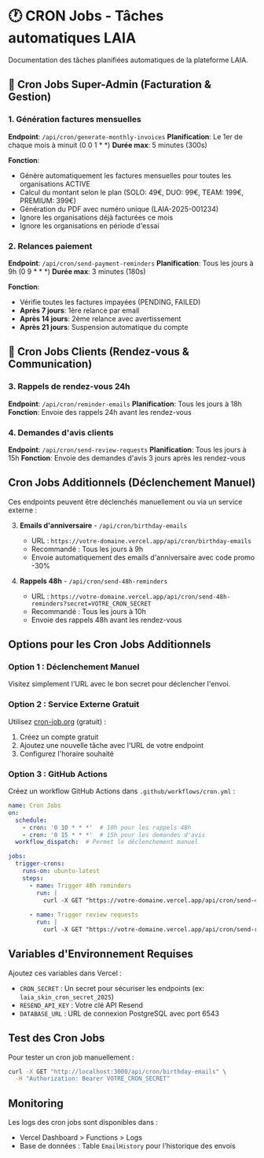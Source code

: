 # 🕐 CRON Jobs - Tâches automatiques LAIA

Documentation des tâches planifiées automatiques de la plateforme LAIA.

## 🏢 Cron Jobs Super-Admin (Facturation & Gestion)

### 1. Génération factures mensuelles
**Endpoint**: `/api/cron/generate-monthly-invoices`
**Planification**: Le 1er de chaque mois à minuit (0 0 1 * *)
**Durée max**: 5 minutes (300s)

**Fonction**:
- Génère automatiquement les factures mensuelles pour toutes les organisations ACTIVE
- Calcul du montant selon le plan (SOLO: 49€, DUO: 99€, TEAM: 199€, PREMIUM: 399€)
- Génération du PDF avec numéro unique (LAIA-2025-001234)
- Ignore les organisations déjà facturées ce mois
- Ignore les organisations en période d'essai

### 2. Relances paiement
**Endpoint**: `/api/cron/send-payment-reminders`
**Planification**: Tous les jours à 9h (0 9 * * *)
**Durée max**: 3 minutes (180s)

**Fonction**:
- Vérifie toutes les factures impayées (PENDING, FAILED)
- **Après 7 jours**: 1ère relance par email
- **Après 14 jours**: 2ème relance avec avertissement
- **Après 21 jours**: Suspension automatique du compte

## 📅 Cron Jobs Clients (Rendez-vous & Communication)

### 3. Rappels de rendez-vous 24h
**Endpoint**: `/api/cron/reminder-emails`
**Planification**: Tous les jours à 18h
**Fonction**: Envoie des rappels 24h avant les rendez-vous

### 4. Demandes d'avis clients
**Endpoint**: `/api/cron/send-review-requests`
**Planification**: Tous les jours à 15h
**Fonction**: Envoie des demandes d'avis 3 jours après les rendez-vous

## Cron Jobs Additionnels (Déclenchement Manuel)

Ces endpoints peuvent être déclenchés manuellement ou via un service externe :

3. **Emails d'anniversaire** - `/api/cron/birthday-emails`
   - URL : `https://votre-domaine.vercel.app/api/cron/birthday-emails`
   - Recommandé : Tous les jours à 9h
   - Envoie automatiquement des emails d'anniversaire avec code promo -30%

4. **Rappels 48h** - `/api/cron/send-48h-reminders`
   - URL : `https://votre-domaine.vercel.app/api/cron/send-48h-reminders?secret=VOTRE_CRON_SECRET`
   - Recommandé : Tous les jours à 10h
   - Envoie des rappels 48h avant les rendez-vous

## Options pour les Cron Jobs Additionnels

### Option 1 : Déclenchement Manuel
Visitez simplement l'URL avec le bon secret pour déclencher l'envoi.

### Option 2 : Service Externe Gratuit
Utilisez [cron-job.org](https://cron-job.org) (gratuit) :
1. Créez un compte gratuit
2. Ajoutez une nouvelle tâche avec l'URL de votre endpoint
3. Configurez l'horaire souhaité

### Option 3 : GitHub Actions
Créez un workflow GitHub Actions dans `.github/workflows/cron.yml` :

```yaml
name: Cron Jobs
on:
  schedule:
    - cron: '0 10 * * *'  # 10h pour les rappels 48h
    - cron: '0 15 * * *'  # 15h pour les demandes d'avis
  workflow_dispatch:  # Permet le déclenchement manuel

jobs:
  trigger-crons:
    runs-on: ubuntu-latest
    steps:
      - name: Trigger 48h reminders
        run: |
          curl -X GET "https://votre-domaine.vercel.app/api/cron/send-48h-reminders?secret=${{ secrets.CRON_SECRET }}"
      
      - name: Trigger review requests
        run: |
          curl -X GET "https://votre-domaine.vercel.app/api/cron/send-review-requests?secret=${{ secrets.CRON_SECRET }}"
```

## Variables d'Environnement Requises

Ajoutez ces variables dans Vercel :
- `CRON_SECRET` : Un secret pour sécuriser les endpoints (ex: `laia_skin_cron_secret_2025`)
- `RESEND_API_KEY` : Votre clé API Resend
- `DATABASE_URL` : URL de connexion PostgreSQL avec port 6543

## Test des Cron Jobs

Pour tester un cron job manuellement :
```bash
curl -X GET "http://localhost:3000/api/cron/birthday-emails" \
  -H "Authorization: Bearer VOTRE_CRON_SECRET"
```

## Monitoring

Les logs des cron jobs sont disponibles dans :
- Vercel Dashboard > Functions > Logs
- Base de données : Table `EmailHistory` pour l'historique des envois